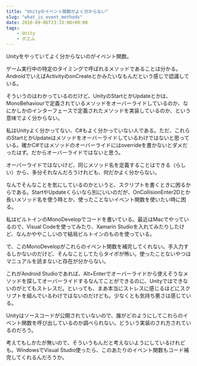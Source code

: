 ```yaml
---
title: "Unityのイベント関数がよく分からない"
slug: "what_is_event_methods"
date: 2016-09-06T23:33:00+09:00
tags:
    - Unity
    - ポエム
---
```


Unityをやっていてよく分からないのがイベント関数。

ゲーム実行中の特定のタイミングで呼ばれるメソッドであることは分かる。AndroidでいえばActivityのonCreateとかみたいなもんだという感じで認識している。

<!--more-->

そういうのはわかっているのだけど、UnityのStartとかUpdateとかは、MonoBehaviourで定義されているメソッドをオーバーライドしているのか、なにかしかのインターフェースで定義されたメソッドを実装しているのか、という意味でよく分からない。

私はUnityよく分かってない、C#もよく分かっていない人である。ただ、これらのStartとかUpdateはメソッドをオーバーライドしているわけではないと思っている。確かC#ではメソッドのオーバーライドにはoverrideを書かないとダメだったはず。だからオーバーライドではないと思う。

オーバーライドではないけど、同じメソッド名を定義することはできる（らしい）から、多分それなんだろうけれども、何だかよく分からない。

なんでそんなことを気にしているのかというと、スクリプトを書くときに困るからである。StartやUpdateくらいなら別にいいのだが、OnCollisionEnter2Dとか長いメソッド名を使う時とか、使ったことないイベント関数を使いたい時に困る。

私はビルトインのMonoDevelopでコードを書いている。最近はMacでやっているので、Visual Codeを使ってみたり、Xamarin Studioを入れてみたりしたけど、なんかややこしいので結局ビルトインのものを使っている。

で、このMonoDevelopがこれらのイベント関数を補完してくれない。手入力するしかないのだけど、そんなことしてたらタイポが怖い。使ったことないやつはマニュアルを読まないと存在が分からない。

これがAndroid Studioであれば、Alt+Enterでオーバーライドから使えそうなメソッドを探してオーバーライドするなんてことができるのに、Unityではできないのがとてもストレスだ。といっても、まあ本当にストレスに感じるほどにスクリプトを組んでいるわけではないのだけども。少なくとも気持ち悪さは感じている。

Unityはソースコードが公開されていないので、誰がどのようにしてこれらのイベント関数を呼び出しているのか調べられない。どういう実装のされ方されているのだろう。

考えてもしかたが無いので、そういうもんだと考えないようにしているけれども。WindowsでVisual Studio使ったら、このあたりのイベント関数もコード補完してくれるんだろうか。